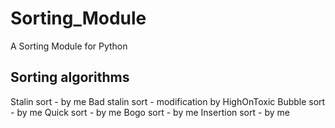 # Sorting_Module
A Sorting Module for Python

## Sorting algorithms
Stalin sort - by me
Bad stalin sort - modification by HighOnToxic
Bubble sort - by me
Quick sort - by me
Bogo sort - by me
Insertion sort - by me
